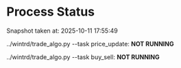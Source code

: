 # Process Status

Snapshot taken at: 2025-10-11 17:55:49

../wintrd/trade_algo.py --task price_update: **NOT RUNNING**

../wintrd/trade_algo.py --task buy_sell: **NOT RUNNING**


